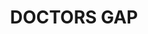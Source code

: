 ---
lastmod: '2025-04-06T06:05:20+00:00'
latitude: -33.49168644
layout: suburb
longitude: 150.1776756
postcode: '2790'
state: NSW
title: DOCTORS GAP
url: /nsw/doctors-gap/
---